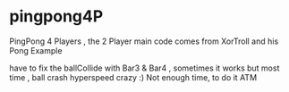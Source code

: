 # pingpong4P
PingPong 4 Players , the 2 Player main code comes from XorTroll and his Pong Example

have to fix the ballCollide with Bar3 & Bar4 , sometimes it works but most time , ball crash hyperspeed crazy :)
Not enough time, to do it ATM

